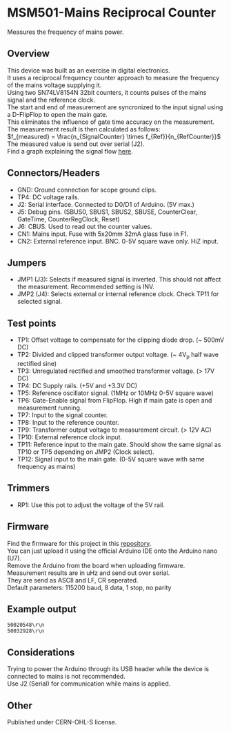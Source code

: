 # MSM501-Mains Reciprocal Counter
Measures the frequency of mains power.  

## Overview
This device was built as an exercise in digital electronics.  
It uses a reciprocal frequency counter approach to measure the frequency of the mains voltage supplying it.   
Using two SN74LV8154N 32bit counters, it counts pulses of the mains signal and the reference clock.  
The start and end of measurement are syncronized to the input signal using a D-FlipFlop to open the main gate.  
This eliminates the influence of gate time accuracy on the measurement.  
The measurement result is then calculated as follows:  
$f_{measured} = \frac{n_{SignalCounter} \times f_{Ref}}{n_{RefCounter}}$   
The measured value is send out over serial (J2).  
Find a graph explaining the signal flow [here](Charts/Signalflow.pdf).

## Connectors/Headers
- GND: Ground connection for scope ground clips.
- TP4: DC voltage rails.
- J2: Serial interface. Connected to D0/D1 of Arduino. (5V max.)
- J5: Debug pins. (SBUS0, SBUS1, SBUS2, SBUSE, CounterClear, GateTime, CounterRegClock, Reset)
- J6: CBUS. Used to read out the counter values.
- CN1: Mains input. Fuse with 5x20mm 32mA glass fuse in F1.
- CN2: External reference input. BNC. 0-5V square wave only. HiZ input.

## Jumpers
- JMP1 (J3): Selects if measured signal is inverted. This should not affect the measurement. Recommended setting is INV.
- JMP2 (J4): Selects external or internal reference clock. Check TP11 for selected signal.

## Test points
- TP1:  Offset voltage to compensate for the clipping diode drop. (~ 500mV DC)
- TP2:  Divided and clipped transformer output voltage. (~ 4V<sub>p</sub> half wave rectified sine)
- TP3:  Unregulated rectified and smoothed transformer voltage. (> 17V DC)
- TP4:  DC Supply rails. (+5V and +3.3V DC)
- TP5:  Reference oscillator signal. (1MHz or 10MHz 0-5V square wave)
- TP6:  Gate-Enable signal from FlipFlop. High if main gate is open and measurement running.
- TP7:  Input to the signal counter.
- TP8:  Input to the reference counter.
- TP9:  Transformer output voltage to measurement circuit. (> 12V AC)
- TP10: External reference clock input.
- TP11: Reference input to the main gate. Should show the same signal as TP10 or TP5 depending on JMP2 (Clock select).
- TP12: Signal input to the main gate. (0-5V square wave with same frequency as mains)

## Trimmers
- RP1:  Use this pot to adjust the voltage of the 5V rail.  

## Firmware 
Find the firmware for this project in this [repository](https://github.com/ndornseif/MSM501-Firmware).  
You can just upload it using the official Arduino IDE onto the Arduino nano (U7).  
Remove the Arduino from the board when uploading firmware.  
Measurement results are in uHz and send out over serial.  
They are send as ASCII and LF, CR seperated.  
Default parameters: 115200 baud, 8 data, 1 stop, no parity

## Example output
```
50020548\r\n
50032928\r\n
```

## Considerations
Trying to power the Arduino through its USB header while the device is connected to mains is not recommended.  
Use J2 (Serial) for communication while mains is applied.


## Other
Published under CERN-OHL-S license. 